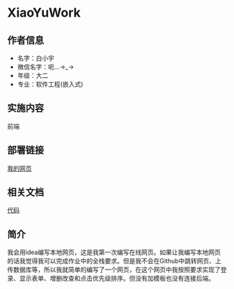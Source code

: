 # XiaoYuWork

## 作者信息

- 名字：白小宇
- 微信名字：呃...→_→
- 年级：大二
- 专业：软件工程(嵌入式)

## 实施内容

前端

## 部署链接

[我的网页](https://xiaoyu0615.github.io/XiaoYuWork/To-Do.html)

## 相关文档

[代码](https://github.com/XiaoYu0615/XiaoYuWork)

## 简介

  我会用idea编写本地网页，这是我第一次编写在线网页。如果让我编写本地网页的话我觉得我可以完成作业中的全栈要求。但是我不会在Github中跳转网页、上传数据库等，所以我就简单的编写了一个网页，在这个网页中我按照要求实现了登录、显示表单、增删改查和点击优先级排序。但没有加模板也没有连接后端。
